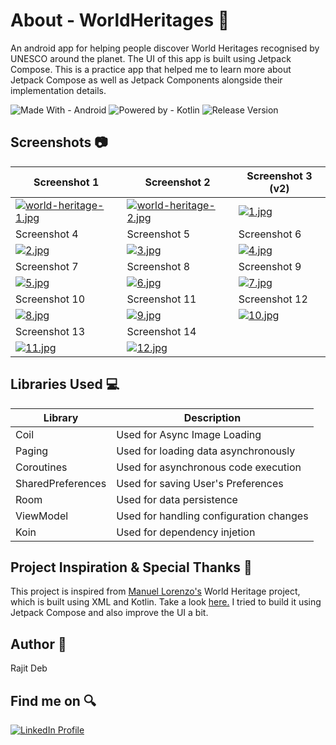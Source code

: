 # About - WorldHeritages 🌟
An android app for helping people discover W​orld Heritages​ recognised by UNESCO around the planet. The UI of this app is built using Jetpack Compose. This is a practice app that helped me to learn more about Jetpack Compose as well as Jetpack Components alongside their implementation details.

![Made With - Android](https://img.shields.io/badge/Made_With-Android-2ea44f?logo=android)
![Powered by - Kotlin](https://img.shields.io/badge/Powered_by-Kotlin-B322E9)
![Release Version](https://img.shields.io/badge/release-v1.0.0-blue)

## Screenshots 📷
| Screenshot 1 | Screenshot 2 | Screenshot 3 (v2)                                                                                              |
| ------------ | ------------ |----------------------------------------------------------------------------------------------------------------|
| [![world-heritage-1.jpg](https://i.postimg.cc/Fs4CtsKb/world-heritage-1.jpg)](https://postimg.cc/vD0tfyfD) | [![world-heritage-2.jpg](https://i.postimg.cc/TPzqrCLj/world-heritage-2.jpg)](https://postimg.cc/gwKZpyKr) | [![1.jpg](https://i.postimg.cc/sxtcybCV/1.jpg)](https://postimg.cc/zHFWFtfM) |
| Screenshot 4 | Screenshot 5 | Screenshot 6 |
| [![2.jpg](https://i.postimg.cc/TP7NF71P/2.jpg)](https://postimg.cc/hJm0709F) | [![3.jpg](https://i.postimg.cc/JhfYRy3w/3.jpg)](https://postimg.cc/jWh4XSkv) | [![4.jpg](https://i.postimg.cc/jj0y5y1h/4.jpg)](https://postimg.cc/K1f1p3xK) |
| Screenshot 7 | Screenshot 8 | Screenshot 9 |
| [![5.jpg](https://i.postimg.cc/mrpz9MXq/5.jpg)](https://postimg.cc/NyTjqyw7) | [![6.jpg](https://i.postimg.cc/sxLvLZG8/6.jpg)](https://postimg.cc/CnjhB5NH) | [![7.jpg](https://i.postimg.cc/yNvnJvvm/7.jpg)](https://postimg.cc/ns9qgY8r) |
| Screenshot 10 | Screenshot 11 | Screenshot 12 |
| [![8.jpg](https://i.postimg.cc/k4C6mmxw/8.jpg)](https://postimg.cc/2qH8Qg9B) | [![9.jpg](https://i.postimg.cc/qRZVgM7v/9.jpg)](https://postimg.cc/dkdSxFdb) | [![10.jpg](https://i.postimg.cc/02n3NyHR/10.jpg)](https://postimg.cc/PPLK3Tj2) |
| Screenshot 13 | Screenshot 14 |
| [![11.jpg](https://i.postimg.cc/xTXHXs6f/11.jpg)](https://postimg.cc/0bqr3CgF) | [![12.jpg](https://i.postimg.cc/76CG5hNB/12.jpg)](https://postimg.cc/1nQ5T926) |

## Libraries Used 💻
| Library | Description |
| ------- | ----------- |
| Coil | Used for Async Image Loading |
| Paging | Used for loading data asynchronously |
| Coroutines | Used for asynchronous code execution |
| SharedPreferences | Used for saving User's Preferences |
| Room | Used for data persistence |
| ViewModel | Used for handling configuration changes |
| Koin | Used for dependency injetion |

## Project Inspiration & Special Thanks 💖
This project is inspired from <a href="https://github.com/noloman">Manuel Lorenzo's</a> World Heritage project, which is built using XML and Kotlin. Take a look <a href="https://github.com/noloman/WorldHeritages">here.</a> I tried to build it using Jetpack Compose and also improve the UI a bit.

## Author 🧑
Rajit Deb

## Find me on 🔍
[![LinkedIn Profile](https://img.shields.io/badge/LinkedIn-0077B5?style=for-the-badge&logo=linkedin&logoColor=white)](https://www.linkedin.com/in/imrajit/)
